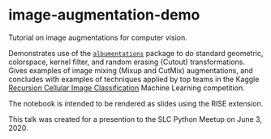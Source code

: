 # image-augmentation-demo

Tutorial on image augmentations for computer vision.

Demonstrates use of the [`albumentations`](https://albumentations.ai/)
package to do standard geometric, colorspace, kernel filter, and
random erasing (Cutout) transformations. Gives examples of image mixing
(Mixup and CutMix) augmentations, and concludes with examples of
techniques applied by top teams in the Kaggle [Recursion Cellular Image
Classification](https://www.kaggle.com/c/recursion-cellular-image-classification/)
Machine Learning competition.

The notebook is intended to be rendered as slides using the RISE extension.

This talk was created for a presention to the SLC Python Meetup on June 3, 2020.
